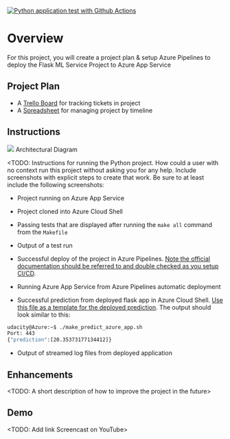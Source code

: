 [![Python application test with Github Actions](https://github.com/hoanhtung/C2-AgileDevelopmentwithAzure/actions/workflows/pythonapp.yml/badge.svg)](https://github.com/hoanhtung/C2-AgileDevelopmentwithAzure/actions/workflows/pythonapp.yml)

# Overview
For this project, you will create a project plan & setup Azure Pipelines to deploy the Flask ML Service Project to Azure App Service

## Project Plan

* A [Trello Board](https://trello.com/invite/b/zMa646vF/bb49c58c8ab64dd611ee56fb07d2365e/project-management-building-a-ci-cd-pipeline) for tracking tickets in project
* A [Spreadsheet](Project-Management-Template.xlsx) for managing project by timeline

## Instructions
![](demo-pictures/architectural-diagram.png)
Architectural Diagram

<TODO:  Instructions for running the Python project.  How could a user with no context run this project without asking you for any help.  Include screenshots with explicit steps to create that work. Be sure to at least include the following screenshots:

* Project running on Azure App Service

* Project cloned into Azure Cloud Shell

* Passing tests that are displayed after running the `make all` command from the `Makefile`

* Output of a test run

* Successful deploy of the project in Azure Pipelines.  [Note the official documentation should be referred to and double checked as you setup CI/CD](https://docs.microsoft.com/en-us/azure/devops/pipelines/ecosystems/python-webapp?view=azure-devops).

* Running Azure App Service from Azure Pipelines automatic deployment

* Successful prediction from deployed flask app in Azure Cloud Shell.  [Use this file as a template for the deployed prediction](https://github.com/udacity/nd082-Azure-Cloud-DevOps-Starter-Code/blob/master/C2-AgileDevelopmentwithAzure/project/starter_files/flask-sklearn/make_predict_azure_app.sh).
The output should look similar to this:

```bash
udacity@Azure:~$ ./make_predict_azure_app.sh
Port: 443
{"prediction":[20.35373177134412]}
```

* Output of streamed log files from deployed application

> 

## Enhancements

<TODO: A short description of how to improve the project in the future>

## Demo 

<TODO: Add link Screencast on YouTube>
